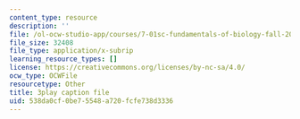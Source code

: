 ```yaml
---
content_type: resource
description: ''
file: /ol-ocw-studio-app/courses/7-01sc-fundamentals-of-biology-fall-2011/538da0cf0be75548a720fcfe738d3336_9dHBTckFvME.vtt
file_size: 32408
file_type: application/x-subrip
learning_resource_types: []
license: https://creativecommons.org/licenses/by-nc-sa/4.0/
ocw_type: OCWFile
resourcetype: Other
title: 3play caption file
uid: 538da0cf-0be7-5548-a720-fcfe738d3336
---
```

